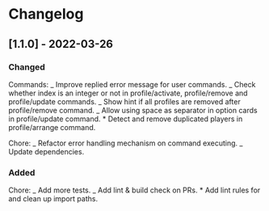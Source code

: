 # Changelog

## [1.1.0] - 2022-03-26

### Changed

Commands:
_ Improve replied error message for user commands.
_ Check whether index is an integer or not in profile/activate,
profile/remove and profile/update commands.
_ Show hint if all profiles are removed after profile/remove command.
_ Allow using space as separator in option cards in profile/update command. \* Detect and remove duplicated players in profile/arrange command.

Chore:
_ Refactor error handling mechanism on command executing.
_ Update dependencies.

### Added

Chore:
_ Add more tests.
_ Add lint & build check on PRs. \* Add lint rules for and clean up import paths.
